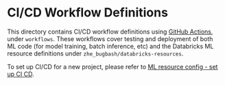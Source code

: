 # CI/CD Workflow Definitions
This directory contains CI/CD workflow definitions using [GitHub Actions](https://docs.github.com/en/actions),
under ``workflows``. These workflows cover testing and deployment of both ML code (for model training, batch inference, etc) and the 
Databricks ML resource definitions under ``zhe_bugbash/databricks-resources``. 

To set up CI/CD for a new project,
please refer to [ML resource config - set up CI CD](../../zhe_bugbash/databricks-resources/README.md#set-up-ci-and-cd).
